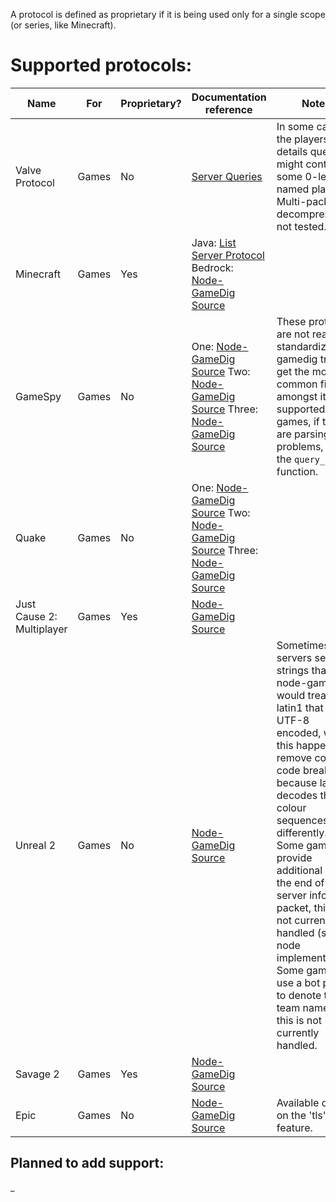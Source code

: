 A protocol is defined as proprietary if it is being used only for a single scope (or series, like Minecraft).

# Supported protocols:

| Name                      | For   | Proprietary? | Documentation reference                                                                                                                                                                                                                                                                                             | Notes                                                                                                                                                                                                                                                                                                                                                                                                                             |
|---------------------------|-------|--------------|---------------------------------------------------------------------------------------------------------------------------------------------------------------------------------------------------------------------------------------------------------------------------------------------------------------------|-----------------------------------------------------------------------------------------------------------------------------------------------------------------------------------------------------------------------------------------------------------------------------------------------------------------------------------------------------------------------------------------------------------------------------------|
| Valve Protocol            | Games | No           | [Server Queries](https://developer.valvesoftware.com/wiki/Server_queries)                                                                                                                                                                                                                                           | In some cases, the players details query might contain some 0-length named players. Multi-packet decompression not tested.                                                                                                                                                                                                                                                                                                        |
| Minecraft                 | Games | Yes          | Java: [List Server Protocol](https://wiki.vg/Server_List_Ping) <br> Bedrock: [Node-GameDig Source](https://github.com/gamedig/node-gamedig/blob/master/protocols/minecraftbedrock.js)                                                                                                                               |                                                                                                                                                                                                                                                                                                                                                                                                                                   |
| GameSpy                   | Games | No           | One: [Node-GameDig Source](https://github.com/gamedig/node-gamedig/blob/master/protocols/gamespy1.js) Two: [Node-GameDig Source](https://github.com/gamedig/node-gamedig/blob/master/protocols/gamespy2.js) Three: [Node-GameDig Source](https://github.com/gamedig/node-gamedig/blob/master/protocols/gamespy3.js) | These protocols are not really standardized, gamedig tries to get the most common fields amongst its supported games, if there are parsing problems, use the `query_vars` function.                                                                                                                                                                                                                                               |
| Quake                     | Games | No           | One: [Node-GameDig Source](https://github.com/gamedig/node-gamedig/blob/master/protocols/quake1.js) Two: [Node-GameDig Source](https://github.com/gamedig/node-gamedig/blob/master/protocols/quake2.js) Three: [Node-GameDig Source](https://github.com/gamedig/node-gamedig/blob/master/protocols/quake3.js)       |                                                                                                                                                                                                                                                                                                                                                                                                                                   |
| Just Cause 2: Multiplayer | Games | Yes          | [Node-GameDig Source](https://github.com/gamedig/node-gamedig/blob/master/protocols/jc2mp.js)                                                                                                                                                                                                                       |
| Unreal 2                  | Games | No           | [Node-GameDig Source](https://github.com/gamedig/node-gamedig/blob/master/protocols/unreal2.js)                                                                                                                                                                                                                     | Sometimes servers send strings that node-gamedig would treat as latin1 that are UTF-8 encoded, when this happens the remove color code breaks because latin1 decodes the colour sequences differently. Some games provide additional info at the end of the server info packet, this is not currently handled (see the node implementation). Some games use a bot player to denote the team names, this is not currently handled. |
| Savage 2                  | Games | Yes          | [Node-GameDig Source](https://github.com/gamedig/node-gamedig/blob/master/protocols/savage2.js)                                                                                                                                                                                                                     |                                                                                                                                                                                                                                                                                                                                                                                                                                   |
| Epic                      | Games | No           | [Node-GameDig Source](https://github.com/gamedig/node-gamedig/blob/master/protocols/epic.js)                                                                                                                                                                                                                        | Available only on the 'tls' feature.                                                                                                                                                                                                                                                                                                                                                                                              |

## Planned to add support:

_
